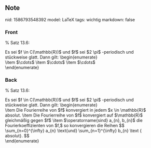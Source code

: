 ## Note
nid: 1586793548392
model: LaTeX
tags: wichtig
markdown: false

### Front
% Satz 13.6: <div>
</div><div>Es sei $f \in C(\mathbb{R})$ und $f$ sei $2 \pi$ -periodisch und stückweise glatt. Dann gilt:
\begin{enumerate}</div><div>\item $\cdots$
\item $\cdots$
\item $\cdots$</div><div>\end{enumerate}</div><div>
</div>

### Back
% Satz 13.6: <div>
</div><div>Es sei $f \in C(\mathbb{R})$ und $f$ sei $2 \pi$ -periodisch und stückweise glatt. Dann gilt:
\begin{enumerate}</div><div>\item Die Fourierreihe von $f$ konvergiert in jedem $x \in \mathbb{R}$ absolut.
\item Die Fourierreihe von $f$ konvergiert auf $\mathbb{R}$ gleichmäßig gegen $f$
\item $\operatorname{sind} a_{n}, b_{n}$ die Fourierkoeffizienten von $f,$ so konvergieren die Reihen
$$
\sum_{n=0}^{\infty} a_{n} \text{und} \sum_{n=1}^{\infty} b_{n} \text { absolut}.
$$</div><div>\end{enumerate}</div><div>
</div>
